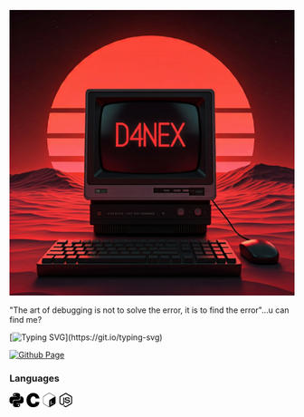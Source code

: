 ![img](./Image/1732947090417.jpg)

"The art of debugging is not to solve the error, it is to find the error"...u can find me?

[![Typing SVG](https://readme-typing-svg.herokuapp.com?size=19&duration=5001&color=dc143c&background=FF1F0000&center=false&vCenter=true&lines=I'm+Adrian+Medero.;+Aka+D4nex/Pwn2Ninj4;I+use+Arch+by+the+way.)](https://git.io/typing-svg)



[![Github Page](https://github-readme-stats.vercel.app/api/pin/?username=Pwn2Ninj4&theme=moltack&repo=pwn2ninj4.github.io)](https://github.com/Pwn2Ninj4/pwn2ninj4.github.io)

<h3>Languages</h3><p><img height="25" src="./Image/python.svg"> <img height="25" src="./Image/c.svg"> <img height="25" src="./Image/gnubash.svg"> <img height="25" src="./Image/node-dot-js.svg"></code>
